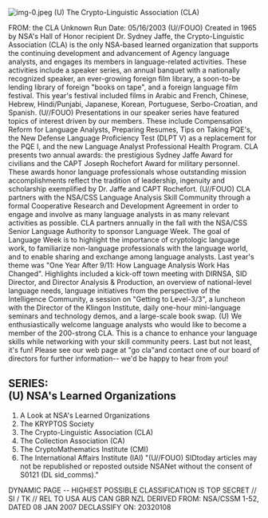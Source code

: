 ![img-0.jpeg](img-0.jpeg)
(U) The Crypto-Linguistic Association (CLA)

FROM: the CLA
Unknown
Run Date: 05/16/2003
(U//FOUO) Created in 1965 by NSA's Hall of Honor recipient Dr. Sydney Jaffe, the Crypto-Linguistic Association (CLA) is the only NSA-based learned organization that supports the continuing development and advancement of Agency language analysts, and engages its members in language-related activities. These activities include a speaker series, an annual banquet with a nationally recognized speaker, an ever-growing foreign film library, a soon-to-be lending library of foreign "books on tape", and a foreign language film festival. This year's festival included films in Arabic and French, Chinese, Hebrew, Hindi/Punjabi, Japanese, Korean, Portuguese, Serbo-Croatian, and Spanish.
(U//FOUO) Presentations in our speaker series have featured topics of interest driven by our members. These include Compensation Reform for Language Analysts, Preparing Resumes, Tips on Taking PQE's, the New Defense Language Proficiency Test (DLPT V) as a replacement for the PQE I, and the new Language Analyst Professional Health Program. CLA presents two annual awards: the prestigious Sydney Jaffe Award for civilians and the CAPT Joseph Rochefort Award for military personnel. These awards honor language professionals whose outstanding mission accomplishments reflect the tradition of leadership, ingenuity and scholarship exemplified by Dr. Jaffe and CAPT Rochefort.
(U//FOUO) CLA partners with the NSA/CSS Language Analysis Skill Community through a formal Cooperative Research and Development Agreement in order to engage and involve as many language analysts in as many relevant activities as possible. CLA partners annually in the fall with the NSA/CSS Senior Language Authority to sponsor Language Week. The goal of Language Week is to highlight the importance of cryptologic language work, to familiarize non-language professionals with the language world, and to enable sharing and exchange among language analysts. Last year's theme was "One Year After 9/11: How Language Analysis Work Has Changed". Highlights included a kick-off town meeting with DIRNSA, SID Director, and Director Analysis \& Production, an overview of national-level language needs, language initiatives from the perspective of the Intelligence Community, a session on "Getting to Level-3/3", a luncheon with the Director of the Klingon Institute, daily one-hour mini-language seminars and technology demos, and a large-scale book swap.
(U) We enthusiastically welcome language analysts who would like to become a member of the 200-strong CLA. This is a chance to enhance your language skills while networking with your skill community peers. Last but not least, it's fun! Please see our web page at "go cla"and contact one of our board of directors for further information-- we'd be happy to hear from you!

## SERIES: <br> (U) NSA's Learned Organizations

1. A Look at NSA's Learned Organizations
2. The KRYPTOS Society
3. The Crypto-Linguistic Association (CLA)
4. The Collection Association (CA)
5. The CryptoMathematics Institute (CMI)
6. The International Affairs Institute (IAI)
"(U//FOUO) SIDtoday articles may not be republished or reposted outside NSANet without the consent of S0121 (DL sid_comms)."

DYNAMIC PAGE -- HIGHEST POSSIBLE CLASSIFICATION IS TOP SECRET // SI / TK // REL TO USA AUS CAN GBR NZL
DERIVED FROM: NSA/CSSM 1-52, DATED 08 JAN 2007 DECLASSIFY ON: 20320108
